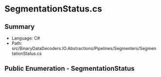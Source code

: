 ﻿# SegmentationStatus.cs

## Summary

* Language: C#
* Path: src/BinaryDataDecoders.IO.Abstractions/Pipelines/Segmenters/SegmentationStatus.cs

## Public Enumeration - SegmentationStatus

